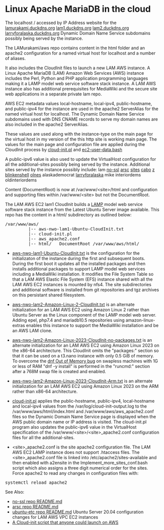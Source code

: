 # Linux Apache MariaDB in the cloud
The localhost / accessed by IP Address website for the
[lamurakami.duckdns.org](http://lamurakami.duckdns.org/)
[lam1.duckdns.org](http://lam1.duckdns.org/)
[lam2.duckdns.org](http://lam2.duckdns.org/)
[larryforalaska.duckdns.org](http://larryforalaska.duckdns.org/)
Dynamic Domain Name Service subdomains possibly being served by the instance.

The LAMurakami/aws repo contains content in the html folder and an apache2 configuration for a named virtual host for localhost and a number of aliases.

It also includes the CloudInit files to launch a new LAM AWS instance.  A Linux Apache MariaDB (LAM) Amazon Web Services (AWS) instance includes the Perl, Python and PHP application programming languages making it a LAMP model web service software stack instance.  A LAM AWS instance also has additional prerequisites for MediaWiki and the secure site web applications in a separate private lam repo.

AWS EC2 metadata values
local-hostname, local-ipv4, public-hostname, and public-ipv4
for the instance are used
in the apache2 ServerAlias for the named virtual host for localhost.
The Dynamic Domain Name Service subdomains used with DNS CNAME records
to serve my domain names are also included in the apache2 ServerAlias.

These values are used along with the instance-type on the main page for the
virtual host in my version of the this http site is working main page.  The values for the main page and configuration file are applied during the CloudInit process by [cloud-init.pl](https://github.com/LAMurakami/aws/blob/master/cloud-init.pl) and [ec2-user-data.bash](https://github.com/LAMurakami/aws/blob/master/ec2-user-data.bash)

A public-ipv6 value is also used to update the VirtualHost configuration for all the additional-sites possibly being served by the instance.
Additional sites served by the instance possibly include:
lam
[no-ssl](https://github.com/LAMurakami/no-ssl)
[arsc](https://github.com/LAMurakami/arsc)
[sites](https://github.com/LAMurakami/sites)
[cabo](https://github.com/LAMurakami/cabo)
[z](https://github.com/LAMurakami/z)
[blinkenshell](https://github.com/LAMurakami/blinkenshell)
[olnes](https://github.com/LAMurakami/olnes)
alaskademocrat
[larryforalaska](https://github.com/LAMurakami/larryforalaska)
mike
interiordems
oldinteriordems

Content (DocumentRoot) is now at /var/www/&lt;site&gt;/html and
configuration and supporting files within /var/www/&lt;site&gt; but not the
DocumentRoot.

The LAM AWS EC2 lam1 CloudInit builds a
[LAMP](https://en.wikipedia.org/wiki/LAMP_(software_bundle))
model web service software
stack instance from the Latest Ubuntu Server image available.
This repo has the
content in a html/ subdirectory as outlined below:

<pre>/var/www/aws/
         |-- aws-nwo-lam1-Ubuntu-CloudInit.txt
         |-- cloud-init.pl
         |-- aws_apache2.conf
         |-- html/   DocumentRoot /var/www/aws/html/</pre>

* [aws-nwo-lam1-Ubuntu-CloudInit.txt](https://github.com/LAMurakami/aws/blob/master/aws-nwo-lam1-Ubuntu-CloudInit.txt)
is the configuration for the initializaton
of the instance during the first and subsequent boots.  During the first boot
it updates all the installed packages and then installs additional packages
to support LAMP model web services including a MediaWiki installation.
It modifies the File System Table so that a LAM AWS Elastic File System (EFS)
instance shared with all the LAM AWS EC2 instances is mounted by nfs4.
The site subdirectories and additional software is installed from git
repositories and tgz archives on this persistant shared filesystem.

* [aws-nwo-lam2-Amazon-Linux-2-CloudInit.txt](https://github.com/LAMurakami/aws/blob/master/aws-nwo-lam2-Amazon-Linux-2-CloudInit.txt)
is an alternate initialization
for an LAM AWS EC2 using Amazon Linux 2 rather than Ubuntu Server as the
Linux component of the LAMP model web server.  Adding epel, php7.4 and
mariadb10.5 repositories using amazon-linux-extras enables this instance
to support the MediaWiki installation and be an AWS LAM clone.

* [aws-nwo-lam2-Amazon-Linux-2023-CloudInit-no-packages.txt](https://github.com/LAMurakami/aws/blob/master/aws-nwo-lam2-Amazon-Linux-2023-CloudInit-no-packages.txt)
is an alternate initialization for an LAM AWS EC2 using Amazon Linux 2023
on the x86-64 architecture.  This CloudInit omits the "packages:" section
so that it can be used on a t3.nano instance with only 0.5 GiB of memory.
To overcome the
[dnf Out of Memory bug](https://bugzilla.redhat.com/show_bug.cgi?id=1907030)
on swapless machines with 1G or less
of RAM "dnf -y install" is performed in the "runcmd:" section after a 768M
swap file is created and enabled.

* [aws-nwo-lam2-Amazon-Linux-2023-CloudInit-Arm.txt](https://github.com/LAMurakami/aws/blob/master/aws-nwo-lam2-Amazon-Linux-2023-CloudInit-Arm.txt)
 is an alternate initialization for an LAM AWS EC2 using Amazon Linux
2023 on the ARM rather than x86-64 architecture.

* [cloud-init.pl](https://github.com/LAMurakami/aws/blob/master/cloud-init.pl)
applies the public-hostname, public-ipv4, local-hostname and
local-ipv4 values from the /var/log/cloud-init-output.log to the
/var/www/aws/html/index.html and /var/www/aws/aws_apache2.conf files so the
Dynamic Domain Name Service page is displayed when the AWS public domain name
or IP address is visited.  The cloud-init.pl program also updates the public-ipv6
value in the VirtualHost specification of the
/var/www/&lt;site&gt;/&lt;site&gt;_apache2.conf configuration files for all the
additional-sites.

* &lt;site&gt;_apache2.conf is the site apache2 configuration file.  The LAM AWS
EC2 LAMP instance does not support .htaccess files.  The &lt;site&gt;_apache2.conf
file is linked into /etc/apache2/sites-available and then enabled with
a2ensite in the Implement_more_sites_conf.bash script which also assigns
a three digit numerical order for the sites.  Force apache2 to read any
changes in configuration files with:
<pre>systemctl reload apache2</pre>

See Also:
* [no-ssl repo README.md](https://github.com/LAMurakami/no-ssl#readme)
* [arsc repo README.md](https://github.com/LAMurakami/arsc#readme)
* [ubuntu-etc repo README.md](https://github.com/LAMurakami/ubuntu-etc#readme) Ubuntu Server 20.04 configuration changes for LAM AWS VPC EC2 instances
* [A Cloud-init script that anyone could launch on AWS](https://lamurakami.github.io/blog/2020/08/04/Cloud-init-script-that-anyone-could-launch-on-AWS.html)

